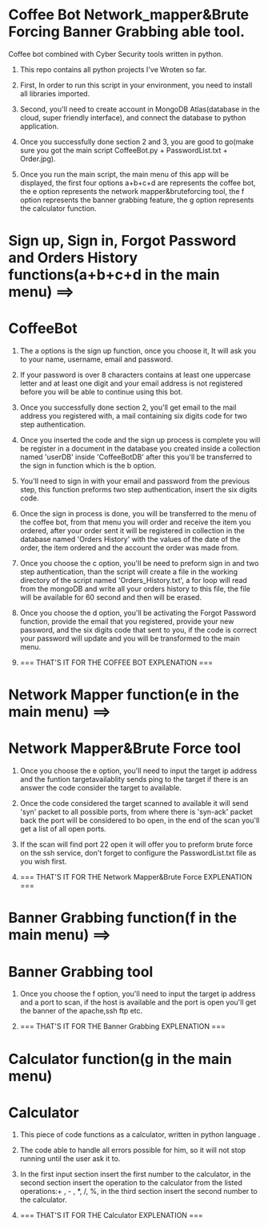 # Coffee Bot Network_mapper&Brute Forcing Banner Grabbing able tool.
Coffee bot combined with Cyber Security tools written in python.
1. This repo contains all python projects I've Wroten so far.

2. First, In order to run this script in your environment, you need to install all libraries imported.

3. Second, you'll need to create account in MongoDB Atlas(database in the cloud, super friendly interface), and connect the database to python application.

4. Once you successfully done section 2 and 3, you are good to go(make sure you got the main script CoffeeBot.py + PasswordList.txt + Order.jpg).

5. Once you run the main script, the main menu of this app will be displayed, the first four options a+b+c+d are represents the coffee bot, the e option represents the network mapper&bruteforcing tool, the f option represents the banner grabbing feature, the g option represents the calculator function.

# Sign up, Sign in, Forgot Password and Orders History functions(a+b+c+d in the main menu) ==>
# CoffeeBot
1. The a options is the sign up function, once you choose it, It will ask you to your name, username, email and password.

2. If your password is over 8 characters contains at least one uppercase letter and at least one digit and your email address is not registered before you will be able to continue using this bot.

3. Once you successfully done section 2, you'll get email to the mail address you registered with, a mail containing six digits code for two step authentication.

4. Once you inserted the code and the sign up process is complete you will be register in a document in the database you created inside a collection named 'userDB' inside 'CoffeeBotDB' after this you'll be transferred to the sign in function which is the b option.

5. You'll need to sign in with your email and password from the previous step, this function preforms two step authentication, insert the six digits code.

6. Once the sign in process is done, you will be transferred to the menu of the coffee bot, from that menu you will order and receive the item you ordered, after your order sent it will be registered in collection in the database named 'Orders History' with the values of the date of the order, the item ordered and the account the order was made from.

7. Once you choose the c option, you'll be need to preform sign in and two step authentication, than the script will create a file in the working directory of the script named 'Orders_History.txt', a for loop will read from the mongoDB and write all your orders history to this file, the file will be available for 60 second and then will be erased.

8. Once you choose the d option, you'll be activating the Forgot Password function, provide the email that you registered, provide your new password, and the six digits code that sent to you, if the code is correct your password will update and you will be transformed to the main menu.

9. === THAT'S IT FOR THE COFFEE BOT EXPLENATION ===

# Network Mapper function(e in the main menu) ==>
# Network Mapper&Brute Force tool
1. Once you choose the e option, you'll need to input the target ip address and the funtion targetavailablity sends ping to the target if there is an answer the code consider the target to available.

2. Once the code considered the target scanned to available it will send 'syn' packet to all possible ports, from where there is 'syn-ack' packet back the port will be considered to bo open, in the end of the scan you'll get a list of all open ports.

3. If the scan will find port 22 open it will offer you to preform brute force on the ssh service, don't forget to configure the PasswordList.txt file as you wish first.

4. === THAT'S IT FOR THE Network Mapper&Brute Force EXPLENATION ===

# Banner Grabbing function(f in the main menu) ==>
# Banner Grabbing tool
1. Once you choose the f option, you'll need to input the target ip address and a port to scan, if the host is available and the port is open you'll get the banner of the apache,ssh ftp
etc.

2. === THAT'S IT FOR THE Banner Grabbing EXPLENATION ===

# Calculator function(g in the main menu)
# Calculator

1. This piece of code functions as a calculator, written in python language .

2. The code able to handle all errors possible for him, so it will not stop running until the user ask it to.

3. In the first input section insert the first number to the calculator, in the second section insert the operation to the calculator from the listed operations:+ , - , *, /, %, in the third section insert the second number to the calculator.

4. === THAT'S IT FOR THE Calculator EXPLENATION ===